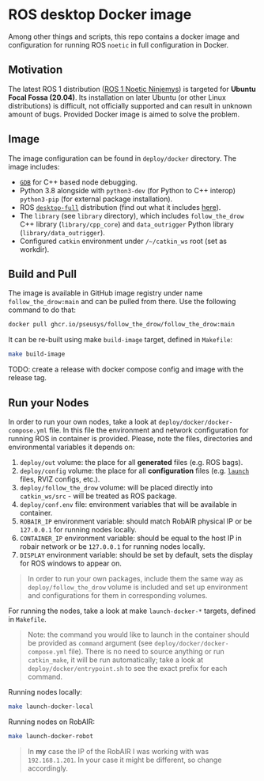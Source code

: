 # ROS desktop Docker image

Among other things and scripts, this repo contains a docker image and configuration for running ROS `noetic` in full configuration in Docker.

## Motivation

The latest ROS 1 distribution ([ROS 1 Noetic Ninjemys](http://wiki.ros.org/noetic/Installation)) is targeted for **Ubuntu Focal Fossa (20.04)**.
Its installation on later Ubuntu (or other Linux distributions) is difficult, not officially supported and can result in unknown amount of bugs.
Provided Docker image is aimed to solve the problem.

## Image

The image configuration can be found in `deploy/docker` directory.
The image includes:

- [`GDB`](https://www.sourceware.org/gdb/) for C++ based node debugging.
- Python 3.8 alongside with `python3-dev` (for Python to C++ interop) `python3-pip` (for external package installation).
- ROS [`desktop-full`](https://packages.ubuntu.com/jammy/ros-desktop-full) distribution (find out what it includes [here](https://www.ros.org/reps/rep-0003.html#noetic-ninjemys-may-2020-may-2025)).
- The `library` (see `library` directory), which includes `follow_the_drow` C++ library (`library/cpp_core`) and `data_outrigger` Python library (`library/data_outrigger`).
- Configured `catkin` environment under `/~/catkin_ws` root (set as workdir).

## Build and Pull

The image is available in GitHub image registry under name `follow_the_drow:main` and can be pulled from there.
Use the following command to do that:

```bash
docker pull ghcr.io/pseusys/follow_the_drow/follow_the_drow:main
```

It can be re-built using make `build-image` target, defined in `Makefile`:

```bash
make build-image
```

TODO: create a release with docker compose config and image with the release tag.

## Run your Nodes

In order to run your own nodes, take a look at `deploy/docker/docker-compose.yml` file.
In this file the environment and network configuration for running ROS in container is provided.
Please, note the files, directories and environmental variables it depends on:

1. `deploy/out` volume: the place for all **generated** files (e.g. ROS bags).
2. `deploy/config` volume: the place for all **configuration** files (e.g. [`launch`](http://wiki.ros.org/roslaunch/XML) files, RVIZ configs, etc.).
3. `deploy/follow_the_drow` volume: will be placed directly into `catkin_ws/src` - will be treated as ROS package.
4. `deploy/conf.env` file: environment variables that will be available in container.
5. `ROBAIR_IP` environment variable: should match RobAIR physical IP or be `127.0.0.1` for running nodes locally.
6. `CONTAINER_IP` environment variable:  should be equal to the host IP in robair network or be `127.0.0.1` for running nodes locally.
7. `DISPLAY` environment variable: should be set by default, sets the display for ROS windows to appear on.

> In order to run your own packages, include them the same way as `deploy/follow_the_drow` volume is included and set up environment and configurations for them in corresponding volumes.

For running the nodes, take a look at make `launch-docker-*` targets, defined in `Makefile`.

> Note: the command you would like to launch in the container should be provided as `command` argument (see `deploy/docker/docker-compose.yml` file).
> There is no need to source anything or run `catkin_make`, it will be run automatically; take a look at `deploy/docker/entrypoint.sh` to see the exact prefix for each command.

Running nodes locally:

```bash
make launch-docker-local
```

Running nodes on RobAIR:

```bash
make launch-docker-robot
```

> In **my** case the IP of the RobAIR I was working with was `192.168.1.201`. In your case it might be different, so change accordingly.
